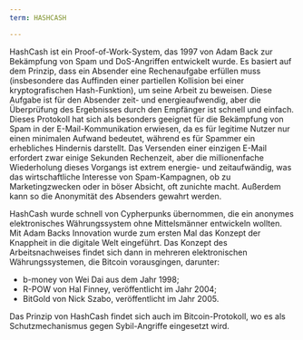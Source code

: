 ```yaml
---
term: HASHCASH

---
```

HashCash ist ein Proof-of-Work-System, das 1997 von Adam Back zur Bekämpfung von Spam und DoS-Angriffen entwickelt wurde. Es basiert auf dem Prinzip, dass ein Absender eine Rechenaufgabe erfüllen muss (insbesondere das Auffinden einer partiellen Kollision bei einer kryptografischen Hash-Funktion), um seine Arbeit zu beweisen. Diese Aufgabe ist für den Absender zeit- und energieaufwendig, aber die Überprüfung des Ergebnisses durch den Empfänger ist schnell und einfach. Dieses Protokoll hat sich als besonders geeignet für die Bekämpfung von Spam in der E-Mail-Kommunikation erwiesen, da es für legitime Nutzer nur einen minimalen Aufwand bedeutet, während es für Spammer ein erhebliches Hindernis darstellt. Das Versenden einer einzigen E-Mail erfordert zwar einige Sekunden Rechenzeit, aber die millionenfache Wiederholung dieses Vorgangs ist extrem energie- und zeitaufwändig, was das wirtschaftliche Interesse von Spam-Kampagnen, ob zu Marketingzwecken oder in böser Absicht, oft zunichte macht. Außerdem kann so die Anonymität des Absenders gewahrt werden.

HashCash wurde schnell von Cypherpunks übernommen, die ein anonymes elektronisches Währungssystem ohne Mittelsmänner entwickeln wollten. Mit Adam Backs Innovation wurde zum ersten Mal das Konzept der Knappheit in die digitale Welt eingeführt. Das Konzept des Arbeitsnachweises findet sich dann in mehreren elektronischen Währungssystemen, die Bitcoin vorausgingen, darunter:


- b-money von Wei Dai aus dem Jahr 1998;
- R-POW von Hal Finney, veröffentlicht im Jahr 2004;
- BitGold von Nick Szabo, veröffentlicht im Jahr 2005.

Das Prinzip von HashCash findet sich auch im Bitcoin-Protokoll, wo es als Schutzmechanismus gegen Sybil-Angriffe eingesetzt wird.